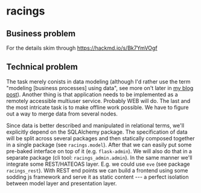 #   racings


## Business problem

For the details skim through https://hackmd.io/s/Bk7YmVOgf


## Technical problem

The task merely conists in data modeling (although I'd rather use the term
"modeling [business processes] using data", see more on't later in [my blog
post](https://newkozlukov.github.io/programming/2018/02/06/data-models/)).
Another thing is that application needs to be implemented as a remotely
accessible multiuser service. Probably WEB will do. The last and the most
intricate task is to make offline work possible. We have to figure out a way to
merge data from several nodes.

Since data is better described and manipulated in relational terms, we'll
explicitly depend on the SQLAlchemy package.
The specification of data will be split across several packages and then
statically composed together in a single package (see `racings.model`).
After that we can easily put some pre-baked interface on top of it (e.g.
`flask-admin`). We will also do that in a separate package (cli tool:
`racings_admin.admin`). In the same manner we'll integrate some REST/HATEOAS
layer. E.g. we could use `eve` (see package `racings_rest`).
With REST end points we can build a frontend using some sodding js framework and
serve it as static content --- a perfect isolation between model layer and
presentation layer.
